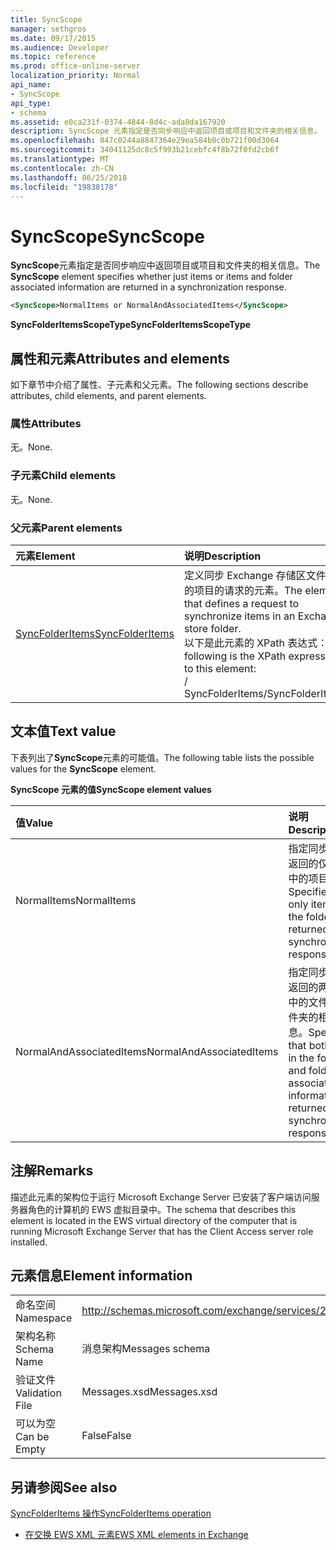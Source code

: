 ```yaml
---
title: SyncScope
manager: sethgros
ms.date: 09/17/2015
ms.audience: Developer
ms.topic: reference
ms.prod: office-online-server
localization_priority: Normal
api_name:
- SyncScope
api_type:
- schema
ms.assetid: e0ca231f-0374-4844-8d4c-ada8da167920
description: SyncScope 元素指定是否同步响应中返回项目或项目和文件夹的相关信息。
ms.openlocfilehash: 847c0244a8847364e29ea584b0c0b721f00d3064
ms.sourcegitcommit: 34041125dc8c5f993b21cebfc4f8b72f0fd2cb6f
ms.translationtype: MT
ms.contentlocale: zh-CN
ms.lasthandoff: 06/25/2018
ms.locfileid: "19838178"
---
```

# <a name="syncscope"></a><span data-ttu-id="466c9-103">SyncScope</span><span class="sxs-lookup"><span data-stu-id="466c9-103">SyncScope</span></span>

<span data-ttu-id="466c9-104">**SyncScope**元素指定是否同步响应中返回项目或项目和文件夹的相关信息。</span><span class="sxs-lookup"><span data-stu-id="466c9-104">The **SyncScope** element specifies whether just items or items and folder associated information are returned in a synchronization response.</span></span> 
  
```xml
<SyncScope>NormalItems or NormalAndAssociatedItems</SyncScope>
```

 <span data-ttu-id="466c9-105">**SyncFolderItemsScopeType**</span><span class="sxs-lookup"><span data-stu-id="466c9-105">**SyncFolderItemsScopeType**</span></span>
## <a name="attributes-and-elements"></a><span data-ttu-id="466c9-106">属性和元素</span><span class="sxs-lookup"><span data-stu-id="466c9-106">Attributes and elements</span></span>

<span data-ttu-id="466c9-107">如下章节中介绍了属性、子元素和父元素。</span><span class="sxs-lookup"><span data-stu-id="466c9-107">The following sections describe attributes, child elements, and parent elements.</span></span>
  
### <a name="attributes"></a><span data-ttu-id="466c9-108">属性</span><span class="sxs-lookup"><span data-stu-id="466c9-108">Attributes</span></span>

<span data-ttu-id="466c9-109">无。</span><span class="sxs-lookup"><span data-stu-id="466c9-109">None.</span></span>
  
### <a name="child-elements"></a><span data-ttu-id="466c9-110">子元素</span><span class="sxs-lookup"><span data-stu-id="466c9-110">Child elements</span></span>

<span data-ttu-id="466c9-111">无。</span><span class="sxs-lookup"><span data-stu-id="466c9-111">None.</span></span>
  
### <a name="parent-elements"></a><span data-ttu-id="466c9-112">父元素</span><span class="sxs-lookup"><span data-stu-id="466c9-112">Parent elements</span></span>

|<span data-ttu-id="466c9-113">**元素**</span><span class="sxs-lookup"><span data-stu-id="466c9-113">**Element**</span></span>|<span data-ttu-id="466c9-114">**说明**</span><span class="sxs-lookup"><span data-stu-id="466c9-114">**Description**</span></span>|
|:-----|:-----|
|[<span data-ttu-id="466c9-115">SyncFolderItems</span><span class="sxs-lookup"><span data-stu-id="466c9-115">SyncFolderItems</span></span>](syncfolderitems.md) <br/> |<span data-ttu-id="466c9-116">定义同步 Exchange 存储区文件夹中的项目的请求的元素。</span><span class="sxs-lookup"><span data-stu-id="466c9-116">The element that defines a request to synchronize items in an Exchange store folder.</span></span>  <br/> <span data-ttu-id="466c9-117">以下是此元素的 XPath 表达式：</span><span class="sxs-lookup"><span data-stu-id="466c9-117">The following is the XPath expression to this element:</span></span>  <br/> <span data-ttu-id="466c9-118">/ SyncFolderItems</span><span class="sxs-lookup"><span data-stu-id="466c9-118">/SyncFolderItems</span></span>  <br/> |
   
## <a name="text-value"></a><span data-ttu-id="466c9-119">文本值</span><span class="sxs-lookup"><span data-stu-id="466c9-119">Text value</span></span>

<span data-ttu-id="466c9-120">下表列出了**SyncScope**元素的可能值。</span><span class="sxs-lookup"><span data-stu-id="466c9-120">The following table lists the possible values for the **SyncScope** element.</span></span> 
  
<span data-ttu-id="466c9-121">**SyncScope 元素的值**</span><span class="sxs-lookup"><span data-stu-id="466c9-121">**SyncScope element values**</span></span>

|<span data-ttu-id="466c9-122">**值**</span><span class="sxs-lookup"><span data-stu-id="466c9-122">**Value**</span></span>|<span data-ttu-id="466c9-123">**说明**</span><span class="sxs-lookup"><span data-stu-id="466c9-123">**Description**</span></span>|
|:-----|:-----|
|<span data-ttu-id="466c9-124">NormalItems</span><span class="sxs-lookup"><span data-stu-id="466c9-124">NormalItems</span></span>  <br/> |<span data-ttu-id="466c9-125">指定同步响应中返回的仅文件夹中的项目。</span><span class="sxs-lookup"><span data-stu-id="466c9-125">Specifies that only items in the folder are returned in a synchronization response.</span></span>  <br/> |
|<span data-ttu-id="466c9-126">NormalAndAssociatedItems</span><span class="sxs-lookup"><span data-stu-id="466c9-126">NormalAndAssociatedItems</span></span>  <br/> |<span data-ttu-id="466c9-127">指定同步响应中返回的两个项目中的文件夹和文件夹的相关信息。</span><span class="sxs-lookup"><span data-stu-id="466c9-127">Specifies that both items in the folder and folder associated information are returned in a synchronization response.</span></span>  <br/> |
   
## <a name="remarks"></a><span data-ttu-id="466c9-128">注解</span><span class="sxs-lookup"><span data-stu-id="466c9-128">Remarks</span></span>

<span data-ttu-id="466c9-129">描述此元素的架构位于运行 Microsoft Exchange Server 已安装了客户端访问服务器角色的计算机的 EWS 虚拟目录中。</span><span class="sxs-lookup"><span data-stu-id="466c9-129">The schema that describes this element is located in the EWS virtual directory of the computer that is running Microsoft Exchange Server that has the Client Access server role installed.</span></span>
  
## <a name="element-information"></a><span data-ttu-id="466c9-130">元素信息</span><span class="sxs-lookup"><span data-stu-id="466c9-130">Element information</span></span>

|||
|:-----|:-----|
|<span data-ttu-id="466c9-131">命名空间</span><span class="sxs-lookup"><span data-stu-id="466c9-131">Namespace</span></span>  <br/> |http://schemas.microsoft.com/exchange/services/2006/messages  <br/> |
|<span data-ttu-id="466c9-132">架构名称</span><span class="sxs-lookup"><span data-stu-id="466c9-132">Schema Name</span></span>  <br/> |<span data-ttu-id="466c9-133">消息架构</span><span class="sxs-lookup"><span data-stu-id="466c9-133">Messages schema</span></span>  <br/> |
|<span data-ttu-id="466c9-134">验证文件</span><span class="sxs-lookup"><span data-stu-id="466c9-134">Validation File</span></span>  <br/> |<span data-ttu-id="466c9-135">Messages.xsd</span><span class="sxs-lookup"><span data-stu-id="466c9-135">Messages.xsd</span></span>  <br/> |
|<span data-ttu-id="466c9-136">可以为空</span><span class="sxs-lookup"><span data-stu-id="466c9-136">Can be Empty</span></span>  <br/> |<span data-ttu-id="466c9-137">False</span><span class="sxs-lookup"><span data-stu-id="466c9-137">False</span></span>  <br/> |
   
## <a name="see-also"></a><span data-ttu-id="466c9-138">另请参阅</span><span class="sxs-lookup"><span data-stu-id="466c9-138">See also</span></span>



[<span data-ttu-id="466c9-139">SyncFolderItems 操作</span><span class="sxs-lookup"><span data-stu-id="466c9-139">SyncFolderItems operation</span></span>](syncfolderitems-operation.md)


- [<span data-ttu-id="466c9-140">在交换 EWS XML 元素</span><span class="sxs-lookup"><span data-stu-id="466c9-140">EWS XML elements in Exchange</span></span>](ews-xml-elements-in-exchange.md)

